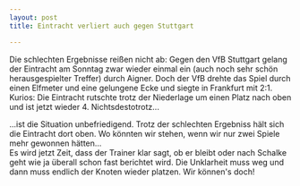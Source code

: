 ```yaml
---
layout: post
title: Eintracht verliert auch gegen Stuttgart

---
```


Die schlechten Ergebnisse reißen nicht ab: Gegen den VfB Stuttgart gelang der Eintracht am Sonntag zwar wieder einmal ein (auch noch sehr schön herausgespielter Treffer) durch Aigner. Doch der VfB drehte das Spiel durch einen Elfmeter und eine gelungene Ecke und siegte in Frankfurt mit 2:1. Kurios: Die Eintracht rutschte trotz der Niederlage um einen Platz nach oben und ist jetzt wieder 4. Nichtsdestotrotz...

...ist die Situation unbefriedigend. Trotz der schlechten Ergebniss hält sich die Eintracht dort oben. Wo könnten wir stehen, wenn wir nur zwei Spiele mehr gewonnen hätten...  
Es wird jetzt Zeit, dass der Trainer klar sagt, ob er bleibt oder nach Schalke geht wie ja überall schon fast berichtet wird. Die Unklarheit muss weg und dann muss endlich der Knoten wieder platzen. Wir können's doch!
